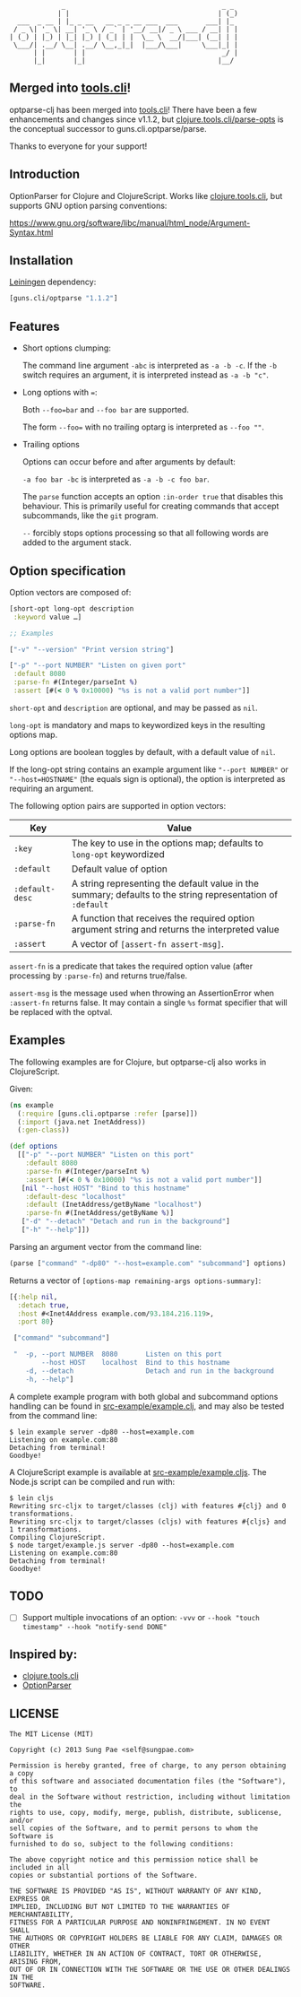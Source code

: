 ```
             _                                       _ _
            | |                                     | (_)
  ___  _ __ | |_ _ __   __ _ _ __ ___  ___       ___| |_
 / _ \| '_ \| __| '_ \ / _` | '__/ __|/ _ \ ___ / __| | |
| (_) | |_) | |_| |_) | (_| | |  \__ \  __/|___| (__| | |
 \___/| .__/ \__| .__/ \__,_|_|  |___/\___|     \___|_| |
      | |       | |                                  _/ |
      |_|       |_|                                 |__/
```

## Merged into [tools.cli][]!

optparse-clj has been merged into [tools.cli][]! There have been a few
enhancements and changes since v1.1.2, but [clojure.tools.cli/parse-opts][] is
the conceptual successor to guns.cli.optparse/parse.

Thanks to everyone for your support!

[tools.cli]: https://github.com/clojure/tools.cli
[clojure.tools.cli/parse-opts]: https://github.com/clojure/tools.cli/blob/master/src/main/clojure/clojure/tools/cli.clj#L387-L501

## Introduction

OptionParser for Clojure and ClojureScript. Works like [clojure.tools.cli][],
but supports GNU option parsing conventions:

<https://www.gnu.org/software/libc/manual/html_node/Argument-Syntax.html>

## Installation

[Leiningen][] dependency:

```clojure
[guns.cli/optparse "1.1.2"]
```

## Features

* Short options clumping:

  The command line argument `-abc` is interpreted as `-a -b -c`.
  If the `-b` switch requires an argument, it is interpreted instead as `-a -b "c"`.

* Long options with `=`:

  Both `--foo=bar` and `--foo bar` are supported.

  The form `--foo=` with no trailing optarg is interpreted as `--foo ""`.

* Trailing options

  Options can occur before and after arguments by default:

  `-a foo bar -bc` is interpreted as `-a -b -c foo bar`.

  The `parse` function accepts an option `:in-order true` that disables this
  behaviour. This is primarily useful for creating commands that accept
  subcommands, like the `git` program.

  `--` forcibly stops options processing so that all following words are added
  to the argument stack.

## Option specification

Option vectors are composed of:

```clojure
[short-opt long-opt description
 :keyword value …]

;; Examples

["-v" "--version" "Print version string"]

["-p" "--port NUMBER" "Listen on given port"
 :default 8080
 :parse-fn #(Integer/parseInt %)
 :assert [#(< 0 % 0x10000) "%s is not a valid port number"]]
```

`short-opt` and `description` are optional, and may be passed as `nil`.

`long-opt` is mandatory and maps to keywordized keys in the resulting options
map.

Long options are boolean toggles by default, with a default value of `nil`.

If the long-opt string contains an example argument like `"--port NUMBER"` or
`"--host=HOSTNAME"` (the equals sign is optional), the option is interpreted
as requiring an argument.

The following option pairs are supported in option vectors:

Key             | Value
--------------- | ----------------------------------------------------------------
`:key`          | The key to use in the options map; defaults to `long-opt` keywordized
`:default`      | Default value of option
`:default-desc` | A string representing the default value in the summary; defaults to the string representation of `:default`
`:parse-fn`     | A function that receives the required option argument string and returns the interpreted value
`:assert`       | A vector of `[assert-fn assert-msg]`.

`assert-fn` is a predicate that takes the required option value (after
processing by `:parse-fn`) and returns true/false.

`assert-msg` is the message used when throwing an AssertionError when
`:assert-fn` returns false. It may contain a single `%s` format specifier that
will be replaced with the optval.

## Examples

The following examples are for Clojure, but optparse-clj also works in
ClojureScript.

Given:

```clojure
(ns example
  (:require [guns.cli.optparse :refer [parse]])
  (:import (java.net InetAddress))
  (:gen-class))

(def options
  [["-p" "--port NUMBER" "Listen on this port"
    :default 8080
    :parse-fn #(Integer/parseInt %)
    :assert [#(< 0 % 0x10000) "%s is not a valid port number"]]
   [nil "--host HOST" "Bind to this hostname"
    :default-desc "localhost"
    :default (InetAddress/getByName "localhost")
    :parse-fn #(InetAddress/getByName %)]
   ["-d" "--detach" "Detach and run in the background"]
   ["-h" "--help"]])
```

Parsing an argument vector from the command line:

```clojure
(parse ["command" "-dp80" "--host=example.com" "subcommand"] options)
```

Returns a vector of `[options-map remaining-args options-summary]`:

```clojure
[{:help nil,
  :detach true,
  :host #<Inet4Address example.com/93.184.216.119>,
  :port 80}

 ["command" "subcommand"]

 "  -p, --port NUMBER  8080       Listen on this port
        --host HOST    localhost  Bind to this hostname
    -d, --detach                  Detach and run in the background
    -h, --help"]
```

A complete example program with both global and subcommand options handling
can be found in [src-example/example.clj][], and may also be tested from the
command line:

```
$ lein example server -dp80 --host=example.com
Listening on example.com:80
Detaching from terminal!
Goodbye!
```

A ClojureScript example is available at [src-example/example.cljs][]. The
Node.js script can be compiled and run with:

```
$ lein cljs
Rewriting src-cljx to target/classes (clj) with features #{clj} and 0 transformations.
Rewriting src-cljx to target/classes (cljs) with features #{cljs} and 1 transformations.
Compiling ClojureScript.
$ node target/example.js server -dp80 --host=example.com
Listening on example.com:80
Detaching from terminal!
Goodbye!
```

## TODO

- [ ] Support multiple invocations of an option:
      `-vvv` or `--hook "touch timestamp" --hook "notify-send DONE"`

## Inspired by:

* [clojure.tools.cli][]
* [OptionParser][]

## LICENSE

```
The MIT License (MIT)

Copyright (c) 2013 Sung Pae <self@sungpae.com>

Permission is hereby granted, free of charge, to any person obtaining a copy
of this software and associated documentation files (the "Software"), to
deal in the Software without restriction, including without limitation the
rights to use, copy, modify, merge, publish, distribute, sublicense, and/or
sell copies of the Software, and to permit persons to whom the Software is
furnished to do so, subject to the following conditions:

The above copyright notice and this permission notice shall be included in all
copies or substantial portions of the Software.

THE SOFTWARE IS PROVIDED "AS IS", WITHOUT WARRANTY OF ANY KIND, EXPRESS OR
IMPLIED, INCLUDING BUT NOT LIMITED TO THE WARRANTIES OF MERCHANTABILITY,
FITNESS FOR A PARTICULAR PURPOSE AND NONINFRINGEMENT. IN NO EVENT SHALL
THE AUTHORS OR COPYRIGHT HOLDERS BE LIABLE FOR ANY CLAIM, DAMAGES OR OTHER
LIABILITY, WHETHER IN AN ACTION OF CONTRACT, TORT OR OTHERWISE, ARISING FROM,
OUT OF OR IN CONNECTION WITH THE SOFTWARE OR THE USE OR OTHER DEALINGS IN THE
SOFTWARE.
```

[clojure.tools.cli]: https://github.com/clojure/tools.cli
[src-example/example.clj]: src-example/example.clj
[src-example/example.cljs]: src-example/example.cljs
[Leiningen]: http://leiningen.org/
[OptionParser]: http://ruby-doc.org/stdlib-2.0/libdoc/optparse/rdoc/OptionParser.html
